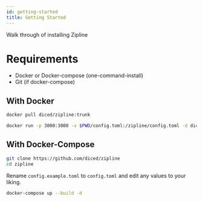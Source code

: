 ```yaml
---
id: getting-started
title: Getting Started
---
```


Walk through of installing Zipline

# Requirements
* Docker or Docker-compose (one-command-install)
* Git (if docker-compose)

## With Docker
```bash
docker pull diced/zipline:trunk
```

```bash
docker run -p 3000:3000 -v $PWD/config.toml:/zipline/config.toml -d diced/zipline:trunk
```

## With Docker-Compose
```bash
git clone https://github.com/diced/zipline
cd zipline
```

Rename `config.example.toml` to `config.toml` and edit any values to your liking.
```bash
docker-compose up --build -d
```
